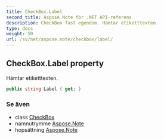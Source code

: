 ```yaml
---
title: CheckBox.Label
second_title: Aspose.Note för .NET API-referens
description: CheckBox fast egendom. Hämtar etiketttexten.
type: docs
weight: 50
url: /sv/net/aspose.note/checkbox/label/
---
```

## CheckBox.Label property

Hämtar etiketttexten.

```csharp
public string Label { get; }
```

### Se även

* class [CheckBox](../)
* namnutrymme [Aspose.Note](../../checkbox/)
* hopsättning [Aspose.Note](../../../)


